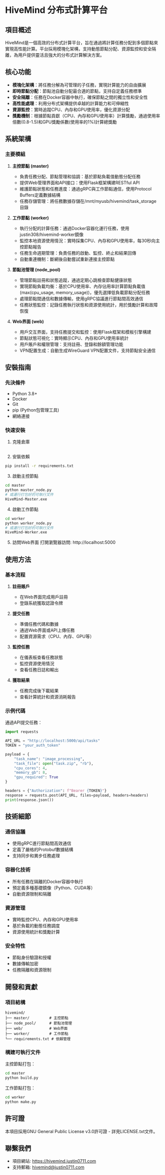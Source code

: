 # HiveMind 分布式計算平台

## 項目概述
HiveMind是一個高效的分布式計算平台，旨在通過將計算任務分配到多個節點來實現高性能計算。平台採用模塊化架構，支持動態節點分配、資源監控和安全隔離，為用戶提供靈活且強大的分布式計算解決方案。

## 核心功能
- **模塊化架構**：將任務分解為可管理的子任務，實現計算能力的自由擴展
- **即時節點分配**：節點池自動分配最合適的節點，支持自定義任務標準
- **安全隔離**：任務在Docker容器中執行，確保節點之間的獨立性和安全性
- **高性能處理**：利用分布式架構提供卓越的計算能力和可伸縮性
- **資源監控**：實時追蹤CPU、內存和GPU使用率，優化資源分配
- **獎勵機制**：根據節點貢獻（CPU、內存和GPU使用率）計算獎勵，通過使用率倍數(0.8-1.5)和GPU獎勵係數(使用率的1%)計算總獎勵

## 系統架構
### 主要模組
1. **主控節點 (master)**
   - 負責任務分配、節點管理和協調：基於節點負載值動態分配任務
   - 提供Web管理界面和API接口：使用Flask框架構建RESTful API
   - 維護節點狀態和任務進度：通過gRPC與工作節點通信，使用Protocol Buffers定義數據結構
   - 任務存儲管理：將任務數據存儲在/mnt/myusb/hivemind/task_storage目錄

2. **工作節點 (worker)**
   - 執行分配的計算任務：通過Docker容器化運行任務，使用justin308/hivemind-worker鏡像
   - 監控本地資源使用情況：實時採集CPU、內存和GPU使用率，每30秒向主控節點報告
   - 任務生命週期管理：負責任務的啟動、監控、終止和結果回傳
   - 自動重連機制：斷網後自動嘗試重新連接主控節點

3. **節點池管理 (node_pool)**
   - 管理節點註冊和狀態追蹤，通過定期心跳檢查節點健康狀態
   - 實現節點負載均衡：基於CPU使用率、內存佔用率計算節點負載值(max(cpu_usage, memory_usage))，優先選擇低負載節點分配任務
   - 處理節點間通信和數據傳輸，使用gRPC協議進行節點間高效通信
   - 任務狀態監控：記錄任務執行狀態和資源使用統計，用於獎勵計算和故障恢復

4. **Web界面 (web)**
   - 用戶交互界面，支持任務提交和監控：使用Flask框架和模板引擎構建
   - 節點狀態可視化：實時顯示CPU、內存和GPU使用率統計
   - 用戶賬戶和權限管理：支持註冊、登錄和餘額管理功能
   - VPN配置生成：自動生成WireGuard VPN配置文件，支持節點安全通信

## 安裝指南
### 先決條件
- Python 3.8+ 
- Docker
- Git
- pip (Python包管理工具)
- 網絡連接

### 快速安裝
1. 克隆倉庫
```bash
```

2. 安裝依賴
```bash
pip install -r requirements.txt
```

3. 啟動主控節點
```bash
cd master
python master_node.py
# 或運行打包好的可執行文件
HiveMind-Master.exe
```

4. 啟動工作節點
```bash
cd worker
python worker_node.py
# 或運行打包好的可執行文件
HiveMind-Worker.exe
```

5. 訪問Web界面
打開瀏覽器訪問: http://localhost:5000

## 使用方法
### 基本流程
1. **註冊賬戶**
   - 在Web界面完成用戶註冊
   - 登錄系統獲取認證令牌

2. **提交任務**
   - 準備任務代碼和數據
   - 通過Web界面或API上傳任務
   - 配置資源需求（CPU、內存、GPU等）

3. **監控任務**
   - 在儀表板查看任務狀態
   - 監控資源使用情況
   - 查看任務日誌和輸出

4. **獲取結果**
   - 任務完成後下載結果
   - 查看計算統計和資源消耗報告

### 示例代碼
通過API提交任務：
```python
import requests

API_URL = "http://localhost:5000/api/tasks"
TOKEN = "your_auth_token"

payload = {
    "task_name": "image_processing",
    "task_file": open("task.zip", "rb"),
    "cpu_cores": 4,
    "memory_gb": 8,
    "gpu_required": True
}

headers = {"Authorization": f"Bearer {TOKEN}"}
response = requests.post(API_URL, files=payload, headers=headers)
print(response.json())
```

## 技術細節
### 通信協議
- 使用gRPC進行節點間高效通信
- 定義了嚴格的Protobuf數據結構
- 支持同步和異步任務處理

### 容器化技術
- 所有任務在隔離的Docker容器中執行
- 預定義多種基礎鏡像（Python、CUDA等）
- 自動資源限制和隔離

### 資源管理
- 實時監控CPU、內存和GPU使用率
- 基於負載的動態任務調度
- 資源使用統計和獎勵計算

### 安全特性
- 節點身份驗證和授權
- 數據傳輸加密
- 任務隔離和資源限制

## 開發和貢獻
### 項目結構
```
hivemind/
├── master/         # 主控節點
├── node_pool/      # 節點池管理
├── web/            # Web界面
├── worker/         # 工作節點
└── requirements.txt # 依賴管理
```

### 構建可執行文件
主控節點打包：
```bash
cd master
python build.py
```

工作節點打包：
```bash
cd worker
python make.py
```

## 許可證
本項目採用GNU General Public License v3.0許可證 - 詳見LICENSE.txt文件。

## 聯繫我們
- 項目網站: https://hivemind.justin0711.com
- 支持郵箱: hivemind@justin0711.com